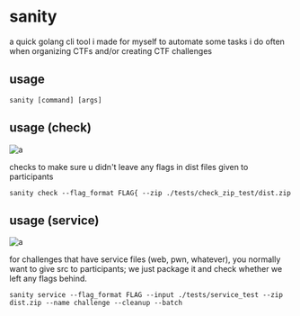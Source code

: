 # sanity

a quick golang cli tool i made for myself to automate some tasks i do often when organizing CTFs and/or creating CTF challenges

## usage
```
sanity [command] [args]
```

## usage (check)

![a](https://i.gyazo.com/cb4c4586c86f3e85fc7864c78449b07a.png)

checks to make sure u didn't leave any flags in dist files given to participants

```
sanity check --flag_format FLAG{ --zip ./tests/check_zip_test/dist.zip
```

## usage (service)

![a](https://i.gyazo.com/cd6399180bd7e49ddf21e1a769b4f31e.png)

for challenges that have service files (web, pwn, whatever), you normally want to give src to participants; we just package it and check whether we left any flags behind.

```
sanity service --flag_format FLAG --input ./tests/service_test --zip dist.zip --name challenge --cleanup --batch
```